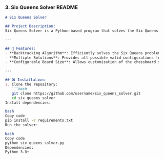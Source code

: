### **3. Six Queens Solver README**

```markdown
# Six Queens Solver

## Project Description:
Six Queens Solver is a Python-based program that solves the Six Queens problem, where six queens are placed on a chessboard such that no two queens threaten each other. The solver uses a backtracking algorithm to find valid solutions.

---

## 🚀 Features:
- **Backtracking Algorithm**: Efficiently solves the Six Queens problem.
- **Multiple Solutions**: Provides all possible valid configurations for placing six queens on the board.
- **Configurable Board Size**: Allows customization of the chessboard size and constraints.

---

## 🛠️ Installation:
1. Clone the repository:
   ```bash
   git clone https://github.com/username/six_queens_solver.git
   cd six_queens_solver
Install dependencies:

bash
Copy code
pip install -r requirements.txt
Run the solver:

bash
Copy code
python six_queens_solver.py
Dependencies:
Python 3.8+
